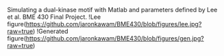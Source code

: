Simulating a dual-kinase motif with Matlab and parameters defined by Lee et al. BME 430 Final Project.
!Lee figure(https://github.com/jaronkawam/BME430/blob/figures/lee.jpg?raw=true)
!Generated figure(https://github.com/jaronkawam/BME430/blob/figures/gen.jpg?raw=true)
